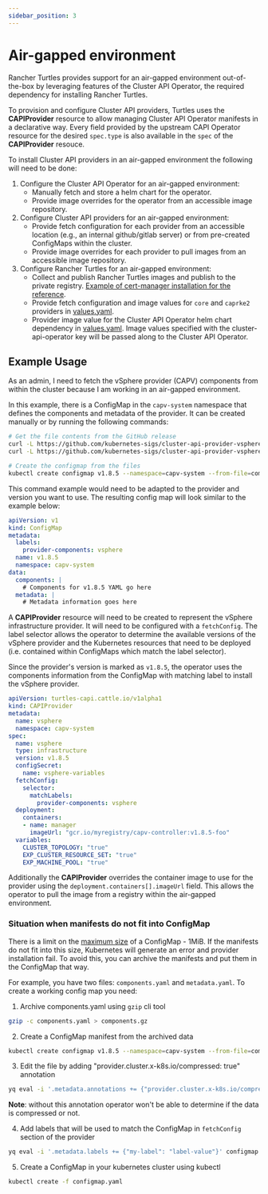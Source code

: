 ```yaml
---
sidebar_position: 3
---
```


# Air-gapped environment

Rancher Turtles provides support for an air-gapped environment out-of-the-box by leveraging features of the Cluster API Operator, the required dependency for installing Rancher Turtles.

To provision and configure Cluster API providers, Turtles uses the **CAPIProvider** resource to allow managing Cluster API Operator manifests in a declarative way. Every field provided by the upstream CAPI Operator resource for the desired `spec.type` is also available in the `spec` of the **CAPIProvider** resouce.

To install Cluster API providers in an air-gapped environment the following will need to be done:

1. Configure the Cluster API Operator for an air-gapped environment:
    - Manually fetch and store a helm chart for the operator.
    - Provide image overrides for the operator from an accessible image repository.
2. Configure Cluster API providers for an air-gapped environment:
    - Provide fetch configuration for each provider from an accessible location (e.g., an internal github/gitlab server) or from pre-created ConfigMaps within the cluster.
    - Provide image overrides for each provider to pull images from an accessible image repository.
3. Configure Rancher Turtles for an air-gapped environment:
    - Collect and publish Rancher Turtles images and publish to the private registry. [Example of cert-manager installation for the reference](https://ranchermanager.docs.rancher.com/getting-started/installation-and-upgrade/other-installation-methods/air-gapped-helm-cli-install/publish-images#2-collect-the-cert-manager-image).
    - Provide fetch configuration and image values for `core` and `caprke2` providers in [values.yaml](../reference-guides/rancher-turtles-chart/values.md#cluster-api-operator-values).
    - Provider image value for the Cluster API Operator helm chart dependency in [values.yaml](https://github.com/kubernetes-sigs/cluster-api-operator/blob/main/hack/charts/cluster-api-operator/values.yaml#L26). Image values specified with the cluster-api-operator key will be passed along to the Cluster API Operator.

## Example Usage

As an admin, I need to fetch the vSphere provider (CAPV) components from within the cluster because I am working in an air-gapped environment.

In this example, there is a ConfigMap in the `capv-system` namespace that defines the components and metadata of the provider. It can be created manually or by running the following commands:

```bash
# Get the file contents from the GitHub release
curl -L https://github.com/kubernetes-sigs/cluster-api-provider-vsphere/releases/download/v1.8.5/infrastructure-components.yaml -o components.yaml
curl -L https://github.com/kubernetes-sigs/cluster-api-provider-vsphere/releases/download/v1.8.5/metadata.yaml -o metadata.yaml

# Create the configmap from the files
kubectl create configmap v1.8.5 --namespace=capv-system --from-file=components=components.yaml --from-file=metadata=metadata.yaml --dry-run=client -o yaml > configmap.yaml

```

This command example would need to be adapted to the provider and version you want to use. The resulting config map will look similar to the example below:

```yaml
apiVersion: v1
kind: ConfigMap
metadata:
  labels:
    provider-components: vsphere
  name: v1.8.5
  namespace: capv-system
data:
  components: |
    # Components for v1.8.5 YAML go here
  metadata: |
    # Metadata information goes here
```

A **CAPIProvider** resource will need to be created to represent the vSphere infrastructure provider. It will need to be configured with a `fetchConfig`. The label selector allows the operator to determine the available versions of the vSphere provider and the Kubernetes resources that need to be deployed (i.e. contained within ConfigMaps which match the label selector). 

Since the provider's version is marked as `v1.8.5`, the operator uses the components information from the ConfigMap with matching label to install the vSphere provider.

```yaml
apiVersion: turtles-capi.cattle.io/v1alpha1
kind: CAPIProvider
metadata:
  name: vsphere
  namespace: capv-system
spec:
  name: vsphere
  type: infrastructure
  version: v1.8.5
  configSecret:
    name: vsphere-variables
  fetchConfig:
    selector:
      matchLabels:
        provider-components: vsphere
  deployment:
    containers:
    - name: manager
      imageUrl: "gcr.io/myregistry/capv-controller:v1.8.5-foo"
  variables:
    CLUSTER_TOPOLOGY: "true"
    EXP_CLUSTER_RESOURCE_SET: "true"
    EXP_MACHINE_POOL: "true"
```

Additionally the **CAPIProvider** overrides the container image to use for the provider using the `deployment.containers[].imageUrl` field. This allows the operator to pull the image from a registry within the air-gapped environment.

### Situation when manifests do not fit into ConfigMap

There is a limit on the [maximum size](https://kubernetes.io/docs/concepts/configuration/configmap/#motivation) of a ConfigMap - 1MiB. If the manifests do not fit into this size, Kubernetes will generate an error and provider installation fail. To avoid this, you can archive the manifests and put them in the ConfigMap that way.

For example, you have two files: `components.yaml` and `metadata.yaml`. To create a working config map you need:

1. Archive components.yaml using `gzip` cli tool

```sh
gzip -c components.yaml > components.gz
```

2. Create a ConfigMap manifest from the archived data

```sh
kubectl create configmap v1.8.5 --namespace=capv-system --from-file=components=components.gz --from-file=metadata=metadata.yaml --dry-run=client -o yaml > configmap.yaml
```

3. Edit the file by adding "provider.cluster.x-k8s.io/compressed: true" annotation

```sh
yq eval -i '.metadata.annotations += {"provider.cluster.x-k8s.io/compressed": "true"}' configmap.yaml
```

**Note**: without this annotation operator won't be able to determine if the data is compressed or not.

4. Add labels that will be used to match the ConfigMap in `fetchConfig` section of the provider

```sh
yq eval -i '.metadata.labels += {"my-label": "label-value"}' configmap.yaml
```

5. Create a ConfigMap in your kubernetes cluster using kubectl

```sh
kubectl create -f configmap.yaml
```